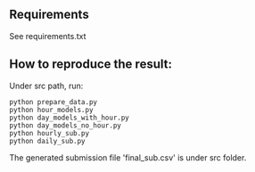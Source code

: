  ## Requirements
 See requirements.txt

 ## How to reproduce the result:
 Under src path, run: 

	python prepare_data.py
	python hour_models.py 
	python day_models_with_hour.py 
	python day_models_no_hour.py 
	python hourly_sub.py
	python daily_sub.py

The generated submission file 'final_sub.csv' is under src folder.